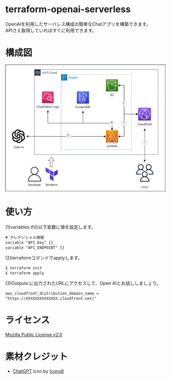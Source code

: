 # terraform-openai-serverless
OpenAIを利用したサーバレス構成の簡単なChatアプリを構築できます。
<br>
APIさえ取得していればすぐに利用できます。

# 構成図
<p>
<img height="400px" src="./src/terraform-openai-serverless.png">
</p>

# 使い方

(1)variables.tfの以下変数に値を設定します。
```
# クレデンシャル情報
variable "API_Key" {}
variable "API_ENDPOINT" {}
```

(2)terraformコマンドでapplyします。
```
$ terraform init
$ terraform apply
```

(3)Outputs:に出力されたURLにアクセスして、Open AIとお話ししましょう。
```
aws_cloudfront_distribution_domain_name = "https://XXXXXXXXXXXXXX.cloudfront.net/"
```

# ライセンス
[Mozilla Public License v2.0](https://github.com/Lamaglama39/terraform-for-aws/blob/main/LICENSE)

# 素材クレジット
- <a target="_blank" href="https://icons8.com/icon/fO5yVwARGUEB/chatgpt">ChatGPT</a> icon by <a target="_blank" href="https://icons8.com">Icons8</a>